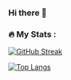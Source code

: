 ### Hi there 👋
### 🔥 My Stats :
[![GitHub Streak](http://github-readme-streak-stats.herokuapp.com/?user=your-github-username&theme=dark&background=000000)](https://git.io/streak-stats)

[![Top Langs](https://github-readme-stats.vercel.app/api/top-langs/?username=atalha74&layout=compact&theme=vision-friendly-dark)](https://github.com/anuraghazra/github-readme-stats)


